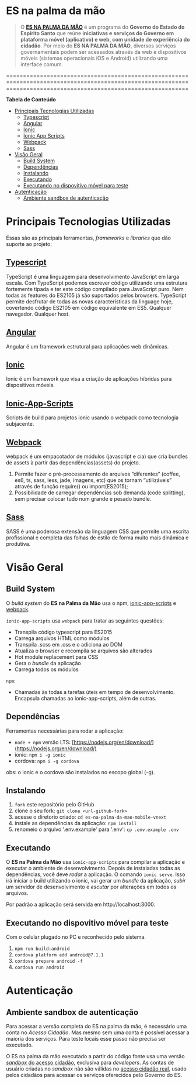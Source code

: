 # ES na palma da mão

> O **[ES NA PALMA DA MÃO](http://www.slideshare.net/rcolnago2/es-na-palma-da-mo-governo-mobile)** é um programa do **Governo do Estado do Espírito Santo** que reúne **iniciativas e serviços do Governo em plataforma móvel (aplicativo) e web, com unidade de experiência do cidadão**. Por meio do **ES NA PALMA DA MÃO**, diversos serviços governamentais podem ser acessados através da web e dispositivos móveis (sistemas operacionais iOS e Android) utilizando uma interface comum.

==================================================================================================================================================================

**Tabela de Conteúdo**  

- [Principais Tecnologias Utilizadas](#principais-tecnologias-utilizadas)
	- [Typescript](#typescript)
	- [Angular](#angular)
	- [Ionic](#ionic)
	- [Ionic App Scripts](#ionic-app-scripts)
	- [Webpack](#webpack)
 	- [Sass](#sass)
- [Visão Geral](#visão-geral)
	- [Build System](#build-system)
	- [Dependências](#dependências)
	- [Instalando](#instalando)
	- [Executando](#executando)
	- [Executando no dispovitivo móvel para teste](#Executando-no-dispovitivo-móvel-para-teste)
- [Autenticação](#autenticação)
    - [Ambiente sandbox de autenticação](#ambiente-sandbox-de-autenticação)

# Principais Tecnologias Utilizadas
Essas são as principais ferramentas, *frameworks* e *libraries* que dão suporte ao projeto:

## [Typescript](https://www.typescriptlang.org/)
TypeScript é uma linguagem para desenvolvimento JavaScript em larga escala. 
Com TypeScript podemos escrever código utilizando uma estrutura fortemente tipada e ter este código compilado para JavaScript puro. 
Nem todas as features do ES2105 já são suportados pelos browsers. TypeScript permite desfrutar de todas as novas características da linguage hoje, 
covertendo código ES2105 em código equivalente em ES5. Qualquer navegador. Qualquer host.

## [Angular](https://angular.io)
Angular é um framework estrutural para aplicações web dinâmicas.

## [Ionic](http://ionicframework.com/)
Ionic é um framework que visa a criação de aplicações híbridas para dispositivos móveis. 

## [Ionic-App-Scripts](https://github.com/ionic-team/ionic-app-scripts)
Scripts de build para projetos ionic usando o webpack como tecnologia subjacente.

## [Webpack](https://webpack.js.org/)
webpack é um empacotador de módulos (javascript e cia) que cria bundles de assets à partir das dependências(assets) 
do projeto.

1. Permite fazer o pré-processamento de arquivos “diferentes” (coffee, es6, ts, sass, less, jade, imagens, etc) que 
os tornam “utilizáveis” através de função require() ou import(ES2015);
2. Possibilidade de carregar dependências sob demanda (code splitting), sem precisar
colocar tudo num grande e pesado bundle.

## [Sass](http://sass-lang.com/)

SASS é uma poderosa extensão da linguagem CSS que permite uma escrita profissional e completa das folhas de estilo de forma muito 
mais dinâmica e produtiva. 

# Visão Geral

## Build System
O *build system* do **ES na Palma da Mão** usa o npm, [ionic-app-scripts](https://github.com/ionic-team/ionic-app-scripts) e [webpack](https://webpack.js.org/).

`ionic-app-scripts` usa `webpack` para tratar as seguintes questões:
* Transpila código typescript para ES2015
* Carrega arquivos HTML como módulos
* Transpila .scss em .css e o adiciona ao DOM
* Atualiza o browser e recompila se arquivos são alterados
* Hot module replacement para CSS
* Gera o *bundle* da aplicação
* Carrega todos os módulos

`npm`:
* Chamadas às todas a tarefas úteis em tempo de desenvolvimento. Encapsula chamadas ao ionic-app-scripts, além de outras.

## Dependências
Ferramentas necessárias para rodar a aplicação:
* `node + npm` versão LTS: [https://nodejs.org/en/download/](https://nodejs.org/en/download/)
* ionic: `npm i -g ionic`
* cordova: `npm i -g cordova`

obs: o ionic e o cordova são instalados no escopo global (-g).

## Instalando
1. `fork` este repositório pelo GitHub
2. clone o seu fork: `git clone <url-github-fork>`
3. acesse o diretorio criado: `cd es-na-palma-da-mao-mobile-vnext`
4. instale as dependências da aplicação: `npm install`
5. renomeio o arquivo '.env.example' para '.env': `cp .env.example .env`

## Executando
O **ES na Palma da Mão** usa `ionic-app-scripts` para compilar a aplicação e executar o ambiente de desenvolvimento.
Depois de instaladas todas as dependências, você deve *rodar* a aplicação. O comando `ionic serve`. Isso irá
iniciar o build utilizando o ionic, vai gerar um *bundle* da aplicação, *subir* um servidor de desenvolvimento e *escutar* por alterações em todos os arquivos. 

Por padrão a aplicação será servida em http://localhost:3000.

## Executando no dispovitivo móvel para teste

Com o celular plugado no PC e reconhecido pelo sistema.

1. `npm run build:android`
2. `cordova platform add android@7.1.1`
3. `cordova prepare android -f`
4. `cordova run android`

# Autenticação

## Ambiente sandbox de autenticação
Para acessar a versão completa do ES na palma da mão, é necessário uma conta no *Acesso Cidadão*. Mas mesmo sem uma conta
é possível acessar a maioria dos serviços. Para teste locais esse passo não precisa ser executado.

O ES na palma da mão executado a partir do código fonte usa uma versão [*sandbox* do acesso cidadão](https://developers.es.gov.br/acessocidadao), exclusiva para *developers*. 
As contas de usuário criadas no *sandbox* não são válidas no [acesso cidadão real](https://acessocidadao.es.gov.br/), usado pelos cidadãos para acessar os serviços oferecidos pelo Governo do ES.
